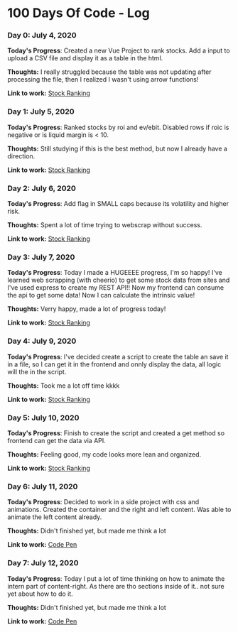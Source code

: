 # 100 Days Of Code - Log

### Day 0: July 4, 2020

**Today's Progress**: Created a new Vue Project to rank stocks. Add a input to upload a CSV file and display it as a table in the html.

**Thoughts:** I really struggled because the table was not updating after processing the file, then I realized I wasn't using arrow functions!

**Link to work:** [Stock Ranking](https://github.com/isadorastan/stock-ranking)


### Day 1: July 5, 2020

**Today's Progress**: Ranked stocks by roi and ev/ebit. Disabled rows if roic is negative or is liquid margin is < 10.

**Thoughts:** Still studying if this is the best method, but now I already have a direction.

**Link to work:** [Stock Ranking](https://github.com/isadorastan/stock-ranking)

### Day 2: July 6, 2020

**Today's Progress**: Add flag in SMALL caps because its volatility and higher risk.

**Thoughts:** Spent a lot of time trying to webscrap without success.

**Link to work:** [Stock Ranking](https://github.com/isadorastan/stock-ranking)

### Day 3: July 7, 2020

**Today's Progress**: Today I made a HUGEEEE progress, I'm so happy! I've learned web scrapping (with cheerio) to get some stock data from sites and I've used express to create my REST API!! Now my frontend can consume the api to get some data! Now I can calculate the intrinsic value! 

**Thoughts:** Verry happy, made a lot of progress today!

**Link to work:** [Stock Ranking](https://github.com/isadorastan/stock-ranking)

### Day 4: July 9, 2020

**Today's Progress**: I've decided create a script to create the table an save it in a file, so I can get it in the frontend and onnly display the data, all logic will the in the script.

**Thoughts:** Took me a lot off time kkkk 

**Link to work:** [Stock Ranking](https://github.com/isadorastan/stock-ranking)

### Day 5: July 10, 2020

**Today's Progress**: Finish to create the script and created a get method so frontend can get the data via API.

**Thoughts:** Feeling good, my code looks more lean and organized.

**Link to work:** [Stock Ranking](https://github.com/isadorastan/stock-ranking)

### Day 6: July 11, 2020

**Today's Progress**: Decided to work in a side project with css and animations. Created the container and the right and left content. Was able to animate the left content already.

**Thoughts:** Didn't finished yet, but made me think a lot

**Link to work:** [Code Pen](https://codepen.io/isadorastan/pen/pogKxZG)


### Day 7: July 12, 2020

**Today's Progress**: Today I put a lot of time thinking on how to animate the intern part of content-right. As there are tho sections inside of it.. not sure yet about how to do it. 

**Thoughts:** Didn't finished yet, but made me think a lot

**Link to work:** [Code Pen](https://codepen.io/isadorastan/pen/pogKxZG)

